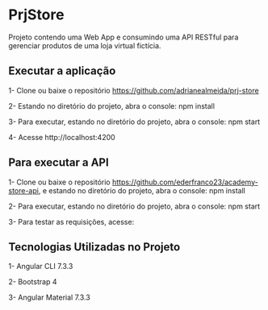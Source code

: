 # PrjStore

Projeto contendo uma Web App e consumindo uma API RESTful para gerenciar produtos de uma loja virtual fictícia.

## Executar a aplicação

1- Clone ou baixe o repositório https://github.com/adrianealmeida/prj-store


2- Estando no diretório do projeto, abra o console: npm install


3- Para executar, estando no diretório do projeto, abra o console: npm start


4- Acesse http://localhost:4200

## Para executar a API

1- Clone ou baixe o repositório https://github.com/ederfranco23/academy-store-api, e estando no diretório do projeto, abra o console: npm install


2- Para executar, estando no diretório do projeto, abra o console: npm start


3- Para testar as requisições, acesse: 

## Tecnologias Utilizadas no Projeto

1- Angular CLI 7.3.3 


2- Bootstrap 4  


3- Angular Material 7.3.3
